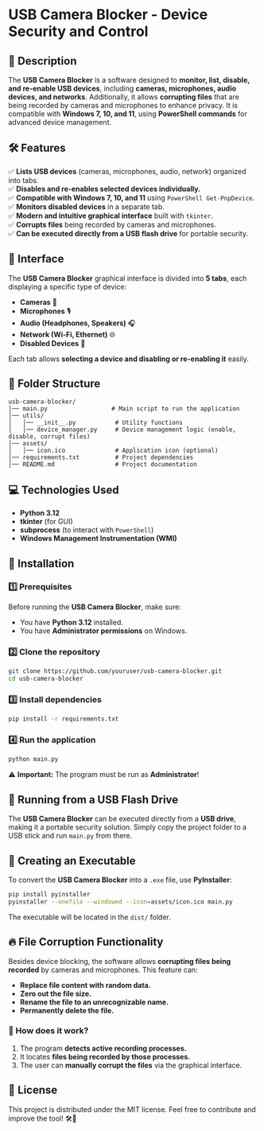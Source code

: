 # USB Camera Blocker - Device Security and Control

## 📌 Description
The **USB Camera Blocker** is a software designed to **monitor, list, disable, and re-enable USB devices**, including **cameras, microphones, audio devices, and networks**. Additionally, it allows **corrupting files** that are being recorded by cameras and microphones to enhance privacy. It is compatible with **Windows 7, 10, and 11**, using **PowerShell commands** for advanced device management.

## 🛠 Features
✅ **Lists USB devices** (cameras, microphones, audio, network) organized into tabs.  
✅ **Disables and re-enables selected devices individually.**  
✅ **Compatible with Windows 7, 10, and 11** using `PowerShell Get-PnpDevice`.  
✅ **Monitors disabled devices** in a separate tab.  
✅ **Modern and intuitive graphical interface** built with `tkinter`.  
✅ **Corrupts files** being recorded by cameras and microphones.  
✅ **Can be executed directly from a USB flash drive** for portable security.

## 🎨 Interface
The **USB Camera Blocker** graphical interface is divided into **5 tabs**, each displaying a specific type of device:

- **Cameras** 🎥
- **Microphones** 🎙
- **Audio (Headphones, Speakers)** 🎧
- **Network (Wi-Fi, Ethernet)** 🌐
- **Disabled Devices** 🚫

Each tab allows **selecting a device and disabling or re-enabling it** easily.

## 📂 Folder Structure
```
usb-camera-blocker/
│── main.py                  # Main script to run the application
│── utils/
│   │── __init__.py           # Utility functions
│   │── device_manager.py     # Device management logic (enable, disable, corrupt files)
│── assets/
│   │── icon.ico              # Application icon (optional)
│── requirements.txt          # Project dependencies
│── README.md                 # Project documentation
```

## 💻 Technologies Used
- **Python 3.12**
- **tkinter** (for GUI)
- **subprocess** (to interact with `PowerShell`)
- **Windows Management Instrumentation (WMI)**

## 🔧 Installation
### 1️⃣ **Prerequisites**
Before running the **USB Camera Blocker**, make sure:
- You have **Python 3.12** installed.
- You have **Administrator permissions** on Windows.

### 2️⃣ **Clone the repository**
```sh
git clone https://github.com/youruser/usb-camera-blocker.git
cd usb-camera-blocker
```

### 3️⃣ **Install dependencies**
```sh
pip install -r requirements.txt
```

### 4️⃣ **Run the application**
```sh
python main.py
```
⚠️ **Important:** The program must be run as **Administrator**!

## 🚀 Running from a USB Flash Drive
The **USB Camera Blocker** can be executed directly from a **USB drive**, making it a portable security solution. Simply copy the project folder to a USB stick and run `main.py` from there.

## 🚀 Creating an Executable
To convert the **USB Camera Blocker** into a `.exe` file, use **PyInstaller**:
```sh
pip install pyinstaller
pyinstaller --onefile --windowed --icon=assets/icon.ico main.py
```
The executable will be located in the `dist/` folder.

## 🔥 File Corruption Functionality
Besides device blocking, the software allows **corrupting files being recorded** by cameras and microphones. This feature can:
- **Replace file content with random data.**
- **Zero out the file size.**
- **Rename the file to an unrecognizable name.**
- **Permanently delete the file.**

### 📌 How does it work?
1. The program **detects active recording processes.**
2. It locates **files being recorded by those processes.**
3. The user can **manually corrupt the files** via the graphical interface.

## 📜 License
This project is distributed under the MIT license. Feel free to contribute and improve the tool! 🛠🚀

